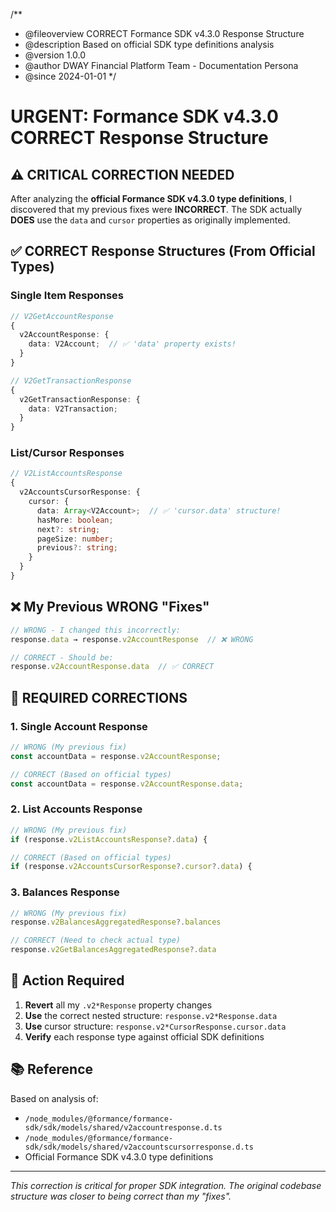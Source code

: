 /**
 * @fileoverview CORRECT Formance SDK v4.3.0 Response Structure
 * @description Based on official SDK type definitions analysis
 * @version 1.0.0
 * @author DWAY Financial Platform Team - Documentation Persona  
 * @since 2024-01-01
 */

# URGENT: Formance SDK v4.3.0 CORRECT Response Structure

## ⚠️ CRITICAL CORRECTION NEEDED

After analyzing the **official Formance SDK v4.3.0 type definitions**, I discovered that my previous fixes were **INCORRECT**. The SDK actually **DOES** use the `data` and `cursor` properties as originally implemented.

## ✅ CORRECT Response Structures (From Official Types)

### Single Item Responses
```typescript
// V2GetAccountResponse
{
  v2AccountResponse: {
    data: V2Account;  // ✅ 'data' property exists!
  }
}

// V2GetTransactionResponse  
{
  v2GetTransactionResponse: {
    data: V2Transaction;
  }
}
```

### List/Cursor Responses
```typescript
// V2ListAccountsResponse
{
  v2AccountsCursorResponse: {
    cursor: {
      data: Array<V2Account>;  // ✅ 'cursor.data' structure!
      hasMore: boolean;
      next?: string;
      pageSize: number;
      previous?: string;
    }
  }
}
```

## ❌ My Previous WRONG "Fixes"
```typescript
// WRONG - I changed this incorrectly:
response.data → response.v2AccountResponse  // ❌ WRONG

// CORRECT - Should be:
response.v2AccountResponse.data  // ✅ CORRECT
```

## 🔧 REQUIRED CORRECTIONS

### 1. Single Account Response
```typescript
// WRONG (My previous fix)
const accountData = response.v2AccountResponse;

// CORRECT (Based on official types)
const accountData = response.v2AccountResponse.data;
```

### 2. List Accounts Response
```typescript
// WRONG (My previous fix)  
if (response.v2ListAccountsResponse?.data) {

// CORRECT (Based on official types)
if (response.v2AccountsCursorResponse?.cursor?.data) {
```

### 3. Balances Response
```typescript
// WRONG (My previous fix)
response.v2BalancesAggregatedResponse?.balances

// CORRECT (Need to check actual type)
response.v2GetBalancesAggregatedResponse?.data
```

## 🎯 Action Required

1. **Revert** all my `.v2*Response` property changes
2. **Use** the correct nested structure: `response.v2*Response.data`
3. **Use** cursor structure: `response.v2*CursorResponse.cursor.data`
4. **Verify** each response type against official SDK definitions

## 📚 Reference

Based on analysis of:
- `/node_modules/@formance/formance-sdk/sdk/models/shared/v2accountresponse.d.ts`
- `/node_modules/@formance/formance-sdk/sdk/models/shared/v2accountscursorresponse.d.ts`
- Official Formance SDK v4.3.0 type definitions

---
*This correction is critical for proper SDK integration. The original codebase structure was closer to being correct than my "fixes".*